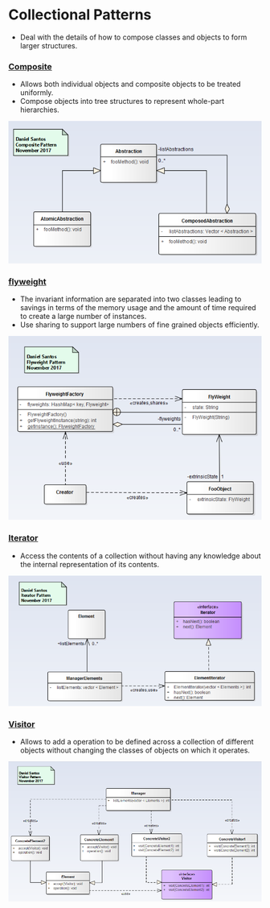 # Collectional Patterns
- Deal with the details of how to compose classes and objects to form larger structures.

### [Composite](Composite/readme.md)
  - Allows both individual objects and composite objects to be treated uniformly.
  - Compose objects into tree structures  to represent whole-part hierarchies.

![collection](Composite/composite.png)


### [flyweight](Flyweight/readme.md)
  - The invariant information are separated into two classes leading to savings in terms of the memory usage and the amount of time required to create a large number of instances.
  - Use sharing to support large numbers of fine grained objects efficiently.

![collection](Flyweight/flyweight.png)

### [Iterator](Iterator/readme.md)
  - Access the contents of a collection without having any knowledge about the internal representation of its contents.

![collection](Iterator/iterator.png)

### [Visitor](Visitor/readme.md)
  - Allows to add a operation to be defined across a collection of different objects without changing the classes of objects on which it operates.

![collection](Visitor/visitor.png)
